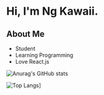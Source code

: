 
# Hi, I'm Ng Kawaii. 

## About Me

- Student
- Learning Programming
- Love React.js

![Anurag's GitHub stats](https://github-readme-stats.vercel.app/api?username=kawaii-ng&count_private=true&hide=contribs,prs,stars,issues&show_icons=true&theme=react)

![Top Langs](https://github-readme-stats.vercel.app/api/top-langs/?username=kawaii-ng&hide=php,scss&theme=react)]

